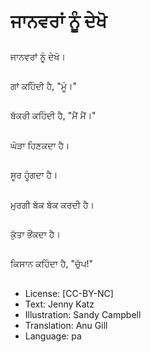 # ਜਾਨਵਰਾਂ ਨੂੰ ਦੇਖੋ

##
ਜਾਨਵਰਾਂ ਨੂੰ ਦੇਖੋ।

##
ਗਾਂ ਕਹਿੰਦੀ ਹੈ, "ਮੂੰ।"

##
ਬੱਕਰੀ ਕਹਿੰਦੀ ਹੈ, "ਮੈਂ ਮੈਂ।"

##
ਘੋੜਾ ਹਿਣਕਦਾ ਹੈ।

##
ਸੂਰ ਹੂੰਗਦਾ ਹੈ।

##
ਮੁਰਗੀ ਬੱਕ ਬੱਕ ਕਰਦੀ ਹੈ।

##
ਕੁੱਤਾ ਭੌਂਕਦਾ ਹੈ।

##
ਕਿਸਾਨ ਕਹਿੰਦਾ ਹੈ, "ਚੁੱਪ!"

##
* License: [CC-BY-NC]
* Text: Jenny Katz
* Illustration: Sandy Campbell
* Translation: Anu Gill
* Language: pa
